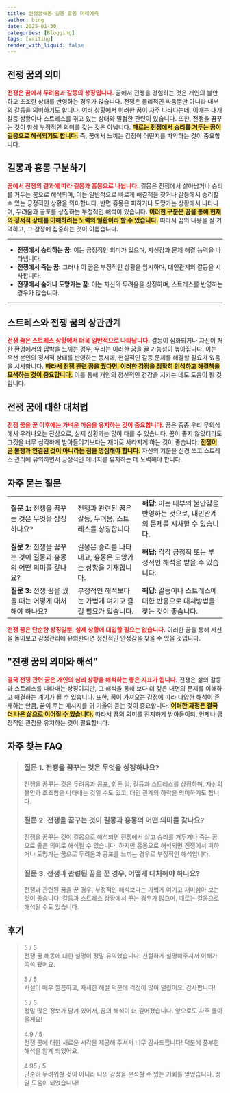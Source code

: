 ```yaml
---
title: 전쟁꿈해몽 길몽 흉몽 미래예측
author: bing
date: 2025-01-30
categories: [Blogging]
tags: [writing]
render_with_liquid: false
---
```



<h2 id='전쟁 꿈의 의미'>전쟁 꿈의 의미</h2>

<p><b><span style="color: #ee2323;">전쟁은 꿈에서 두려움과 갈등의 상징입니다.</span></b> 꿈에서 전쟁을 경험하는 것은 개인의 불안하고 초조한 상태를 반영하는 경우가 많습니다. 전쟁은 물리적인 싸움뿐만 아니라 내부의 갈등을 의미하기도 합니다. 여러 상황에서 이러한 꿈이 자주 나타나는데, 이때는 대개 갈등 상황이나 스트레스를 겪고 있는 상태와 밀접한 관련이 있습니다. 또한, 전쟁을 꿈꾸는 것이 항상 부정적인 의미를 갖는 것은 아닙니다. <b><span style="background-color: #ffe066;">때로는 전쟁에서 승리를 거두는 꿈이 길몽으로 해석되기도 합니다.</span></b> 즉, 꿈에서 느끼는 감정이 어떤지를 파악하는 것이 중요합니다.</p>

<h2 id='길몽과 흉몽 구분하기'>길몽과 흉몽 구분하기</h2>

<p><b><span style="color: #ee2323;">꿈에서 전쟁의 결과에 따라 길몽과 흉몽으로 나뉩니다.</span></b> 길몽은 전쟁에서 살아남거나 승리를 거두는 꿈으로 해석되며, 이는 일반적으로 빠르게 해결책을 찾거나 갈등에서 승리할 수 있는 긍정적인 상황을 의미합니다. 반면 흉몽은 피하거나 도망가는 상황에서 나타나며, 두려움과 공포를 상징하는 부정적인 해석이 있습니다. <b><span style="background-color: #ffe066;">이러한 구분은 꿈을 통해 현재의 정서적 상태를 이해하려는 노력의 일환이라 할 수 있습니다.</span></b> 따라서 꿈의 내용을 잘 기억하고, 그 감정에 집중하는 것이 이롭습니다.</p>

<hr />

<ul>
    <li><b>전쟁에서 승리하는 꿈:</b> 이는 긍정적인 의미가 있으며, 자신감과 문제 해결 능력을 나타냅니다.</li>
    <li><b>전쟁에서 죽는 꿈:</b> 그러나 이 꿈은 부정적인 상황을 암시하며, 대인관계의 갈등을 시사합니다.</li>
    <li><b>전쟁에서 숨거나 도망가는 꿈:</b> 이는 자신의 두려움을 상징하며, 스트레스를 반영하는 경우가 많습니다.</li>
</ul>

<hr />

<h2 id='스트레스와 전쟁 꿈의 상관관계'>스트레스와 전쟁 꿈의 상관관계</h2>

<p><b><span style="color: #ee2323;">전쟁 꿈은 스트레스 상황에서 더욱 일반적으로 나타납니다.</span></b> 갈등이 심화되거나 자신이 처한 환경에서의 압박을 느끼는 경우, 우리는 이러한 꿈을 꿀 가능성이 높아집니다. 이는 우선 본인의 정서적 상태를 반영하는 동시에, 현실적인 갈등 문제를 해결할 필요가 있음을 시사합니다. <b><span style="background-color: #ffe066;">따라서 전쟁 관련 꿈을 꿨다면, 이러한 감정을 정확히 인식하고 해결책을 모색하는 것이 중요합니다.</span></b> 이를 통해 개인의 정신적인 건강을 지키는 데도 도움이 될 것입니다.</p>

<h2 id='전쟁 꿈에 대한 대처법'>전쟁 꿈에 대한 대처법</h2>

<p><b><span style="color: #ee2323;">전쟁 꿈을 꾼 이후에는 가벼운 마음을 유지하는 것이 중요합니다.</span></b> 꿈은 종종 우리 무의식에서 우러나오는 잔상으로, 실제 상황과는 많이 다를 수 있습니다. 꿈이 좋지 않았더라도 그것을 너무 심각하게 받아들이기보다는 재미로 사라지게 하는 것이 좋습니다. <b><span style="background-color: #ffe066;">전쟁이 곧 불행과 연결된 것이 아니라는 점을 명심해야 합니다.</span></b> 자신의 기분을 신경 쓰고 스트레스 관리에 유의하면서 긍정적인 에너지를 유지하는 데 노력해야 합니다.</p>

<h2 id='자주 묻는 질문'>자주 묻는 질문</h2>

<table>
    <tr>
        <td><b>질문 1:</b> 전쟁을 꿈꾸는 것은 무엇을 상징하나요?</td>
        <td>전쟁과 관련된 꿈은 갈등, 두려움, 스트레스를 상징합니다.</td>
        <td><b>해답:</b> 이는 내부의 불안감을 반영하는 것으로, 대인관계의 문제를 시사할 수 있습니다.</td>
    </tr>
    <tr>
        <td><b>질문 2:</b> 전쟁을 꿈꾸는 것이 길몽과 흉몽의 어떤 의미를 갖나요?</td>
        <td>길몽은 승리를 나타내고, 흉몽은 도망가는 상황을 기재합니다.</td>
        <td><b>해답:</b> 각각 긍정적 또는 부정적인 해석을 받을 수 있습니다.</td>
    </tr>
    <tr>
        <td><b>질문 3:</b> 전쟁 꿈을 꿨을 때는 어떻게 대처해야 하나요?</td>
        <td>부정적인 해석보다는 가볍게 여기고 즐길 필요가 있습니다.</td>
        <td><b>해답:</b> 갈등이나 스트레스에 대한 반응으로 대처방법을 찾는 것이 좋습니다.</td>
    </tr>
</table>

<p><b><span style="color: #ee2323;">전쟁 꿈은 단순한 상징일뿐, 실제 상황에 대입할 필요는 없습니다.</span></b> 이러한 꿈을 통해 자신을 돌아보고 감정관리에 유의한다면 정신적인 안정감을 찾을 수 있을 것입니다.</p>

<h2 id='결론'>"전쟁 꿈의 의미와 해석"</h2>

<p><b><span style="color: #ee2323;">결국 전쟁 관련 꿈은 개인의 심리 상황을 해석하는 좋은 지표가 됩니다.</span></b> 전쟁은 삶의 갈등과 스트레스를 나타내는 상징이지만, 그 해석을 통해 보다 더 깊은 내면의 문제를 이해하고 해결하는 계기가 될 수 있습니다. 또한, 꿈이 가져오는 감정에 따라 다양한 해석이 존재하는 만큼, 꿈이 주는 메시지를 귀 기울여 듣는 것이 중요합니다. <b><span style="background-color: #ffe066;">이러한 과정은 결국 더 나은 삶으로 이어질 수 있습니다.</span></b> 따라서 꿈의 의미를 진지하게 받아들이되, 언제나 긍정적인 관점을 유지하는 것이 필요합니다.</p>


<h2 id='자주_찾는_FAQ'>자주 찾는 FAQ</h2>
<div itemscope="" itemtype="https://schema.org/FAQPage"> 
<blockquote> 
<div itemscope="" itemprop="mainEntity" itemtype="https://schema.org/Question"> 
<h3 itemprop="name">질문 1. 전쟁을 꿈꾸는 것은 무엇을 상징하나요?</h3> 
<div itemscope="" itemprop="acceptedAnswer" itemtype="https://schema.org/Answer"> 
<span itemprop="text"> 
<p>전쟁을 꿈꾸는 것은 두려움과 공포, 힘든 일, 갈등과 스트레스를 상징하며, 자신의 불안과 초조함을 나타내는 것일 수도 있고, 대인 관계의 하락을 의미하기도 합니다.</p> 
</span> 
</div> 
</div> 

<div itemscope="" itemprop="mainEntity" itemtype="https://schema.org/Question"> 
<h3 itemprop="name">질문 2. 전쟁을 꿈꾸는 것이 길몽과 흉몽의 어떤 의미를 갖나요?</h3> 
<div itemscope="" itemprop="acceptedAnswer" itemtype="https://schema.org/Answer"> 
<span itemprop="text"> 
<p>전쟁을 꿈꾸는 것이 길몽으로 해석되면 전쟁에서 살고 승리를 거두거나 죽는 꿈으로 좋은 의미로 해석될 수 있습니다. 하지만 흉몽으로 해석되면 전쟁에서 피하거나 도망가는 꿈으로 두려움과 공포를 느끼는 경우로 부정적인 해석입니다.</p> 
</span> 
</div> 
</div> 

<div itemscope="" itemprop="mainEntity" itemtype="https://schema.org/Question"> 
<h3 itemprop="name">질문 3. 전쟁과 관련된 꿈을 꾼 경우, 어떻게 대처해야 하나요?</h3> 
<div itemscope="" itemprop="acceptedAnswer" itemtype="https://schema.org/Answer"> 
<span itemprop="text"> 
<p>전쟁과 관련된 꿈을 꾼 경우, 부정적인 해석보다는 가볍게 여기고 재미삼아 보는 것이 좋습니다. 갈등과 스트레스 상황에서 꾸는 경우가 많으며, 때로는 길몽으로 해석될 수도 있습니다.</p> 
</span> 
</div> 
</div> 

</blockquote> 
</div>
<h2 id='후기'>후기</h2>
<div itemscope itemtype="https://schema.org/Product">
  <blockquote>
  <div itemprop="review" itemscope itemtype="https://schema.org/Review">
      <div itemprop="reviewRating" itemscope itemtype="https://schema.org/Rating"> <span itemprop="ratingValue">5</span> / <span itemprop="bestRating">5</span> </div>
      <span itemprop="reviewBody">전쟁 꿈 해몽에 대한 설명이 정말 유익했습니다! 친절하게 설명해주셔서 이해가 쏙쏙 됐어요.</span>
  </div>
  <br>
  <div itemprop="review" itemscope itemtype="https://schema.org/Review">
      <div itemprop="reviewRating" itemscope itemtype="https://schema.org/Rating"> <span itemprop="ratingValue">5</span> / <span itemprop="bestRating">5</span> </div>
      <span itemprop="reviewBody">시설이 매우 깔끔하고, 자세한 해설 덕분에 걱정이 많이 덜렸어요. 감사합니다!</span>
  </div>
  <br>
  <div itemprop="review" itemscope itemtype="https://schema.org/Review">
      <div itemprop="reviewRating" itemscope itemtype="https://schema.org/Rating"> <span itemprop="ratingValue">5</span> / <span itemprop="bestRating">5</span> </div>
      <span itemprop="reviewBody">정말 많은 정보가 담겨 있어서, 꿈의 해석이 더 깊어졌습니다. 앞으로도 자주 돌아올게요!</span>
  </div>
  <br>
  <div itemprop="review" itemscope itemtype="https://schema.org/Review">
      <div itemprop="reviewRating" itemscope itemtype="https://schema.org/Rating"> <span itemprop="ratingValue">4.9</span> / <span itemprop="bestRating">5</span> </div>
      <span itemprop="reviewBody">전쟁 꿈에 대한 새로운 시각을 제공해 주셔서 너무 감사드립니다! 덕분에 풍부한 해석을 알게 되었어요.</span>
  </div>
  <br>
  <div itemprop="review" itemscope itemtype="https://schema.org/Review">
      <div itemprop="reviewRating" itemscope itemtype="https://schema.org/Rating"> <span itemprop="ratingValue">4.95</span> / <span itemprop="bestRating">5</span> </div>
      <span itemprop="reviewBody">단순히 두려워할 것이 아니라 나의 감정을 분석할 수 있는 기회를 얻었습니다. 정말 도움이 되었습니다!</span>
  </div>
  </blockquote>
</div>
